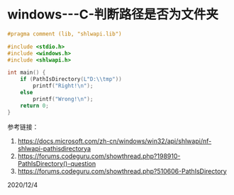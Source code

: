 # windows---C-判断路径是否为文件夹

```c
#pragma comment (lib, "shlwapi.lib")

#include <stdio.h>
#include <windows.h>
#include <shlwapi.h>

int main() {
	if (PathIsDirectory(L"D:\\tmp"))
		printf("Right!\n");
	else
		printf("Wrong!\n");
	return 0;
}
```

参考链接：  
1. https://docs.microsoft.com/zh-cn/windows/win32/api/shlwapi/nf-shlwapi-pathisdirectorya  
2. https://forums.codeguru.com/showthread.php?198910-PathIsDirectory()-question  
3. https://forums.codeguru.com/showthread.php?510606-PathIsDirectory  


2020/12/4  
